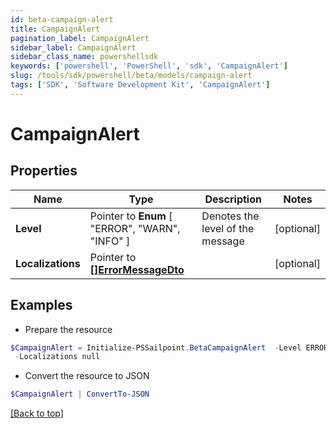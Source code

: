 ```yaml
---
id: beta-campaign-alert
title: CampaignAlert
pagination_label: CampaignAlert
sidebar_label: CampaignAlert
sidebar_class_name: powershellsdk
keywords: ['powershell', 'PowerShell', 'sdk', 'CampaignAlert'] 
slug: /tools/sdk/powershell/beta/models/campaign-alert
tags: ['SDK', 'Software Development Kit', 'CampaignAlert']
---
```



# CampaignAlert

## Properties

Name | Type | Description | Notes
------------ | ------------- | ------------- | -------------
**Level** |  Pointer to  **Enum** [  "ERROR",    "WARN",    "INFO" ] | Denotes the level of the message | [optional] 
**Localizations** |  Pointer to [**[]ErrorMessageDto**](error-message-dto) |  | [optional] 

## Examples

- Prepare the resource
```powershell
$CampaignAlert = Initialize-PSSailpoint.BetaCampaignAlert  -Level ERROR `
 -Localizations null
```

- Convert the resource to JSON
```powershell
$CampaignAlert | ConvertTo-JSON
```


[[Back to top]](#) 

